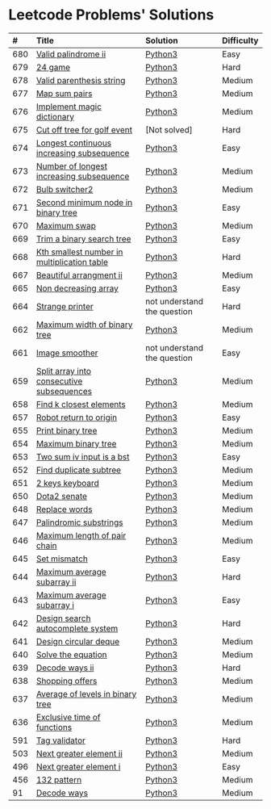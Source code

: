 # Leetcode Problems' Solutions

| #    | Title                                                                                                                                 | Solution                                                    | Difficulty |
| :--- | :------------------------------------------------------------------------------------------------------------------------------------ | :---------------------------------------------------------- | :--------- |
| 680  | [Valid palindrome ii](https://leetcode.com/problems/valid-palindrome-ii/)                                                             | [Python3](./valid_palindrome.py)                            | Easy       |
| 679  | [24 game](https://leetcode.com/problems/24-game/)                                                                                     | [Python3](./24_game.py)                                     | Hard       |
| 678  | [Valid parenthesis string](https://leetcode.com/problems/valid-parenthesis-string/)                                                   | [Python3](./valid_parenthesis_string.py)                    | Medium     |
| 677  | [Map sum pairs](https://leetcode.com/problems/map-sum-pairs/)                                                                         | [Python3](./map_sun_pairs.py)                               | Medium     |
| 676  | [Implement magic dictionary](https://leetcode.com/problems/implement-magic-dictionary/)                                               | [Python3](./implement_magic_dictionary.py)                  | Medium     |
| 675  | [Cut off tree for golf event](https://leetcode.com/problems/cut-off-trees-for-golf-event/)                                            | [Not solved]                                                | Hard       |
| 674  | [Longest continuous increasing subsequence](https://leetcode.com/problems/longest-continuous-increasing-subsequence/)                 | [Python3](./longest_continuous_increasing_subsequence.py)   | Easy       |
| 673  | [Number of longest increasing subsequence](https://leetcode.com/problems/number-of-longest-increasing-subsequence/)                   | [Python3](./number_of_longest_increasing_subsequence.py)    | Medium     |
| 672  | [Bulb switcher2](https://leetcode.com/problems/bulb-switcher-ii/)                                                                     | [Python3](./bulb_switcher2.py)                              | Medium     |
| 671  | [Second minimum node in binary tree](https://leetcode.com/problems/second-minimum-node-in-a-binary-tree/)                             | [Python3](./second_minimum_node_in_binary_tree.py)          | Easy       |
| 670  | [Maximum swap](https://leetcode.com/problems/maximum-swap/)                                                                           | [Python3](./maximum_swap.py)                                | Medium     |
| 669  | [Trim a binary search tree](https://leetcode.com/problems/trim-a-binary-search-tree/)                                                 | [Python3](./trim_a_binary_search_tree.py)                   | Easy       |
| 668  | [Kth smallest number in multiplication table](https://leetcode.com/problems/kth-smallest-number-in-multiplication-table/submissions/) | [Python3](./kth_smallest_number_in_multiplication_table.py) | Hard       |
| 667  | [Beautiful arrangment ii](https://leetcode.com/problems/beautiful-arrangement-ii/)                                                    | [Python3](./beautiful_arragement_2.py)                      | Medium     |
| 665  | [Non decreasing array](https://leetcode.com/problems/non-decreasing-array/)                                                           | [Python3](./non_decreasing_array.py)                        | Easy       |
| 664  | [Strange printer](https://leetcode.com/problems/strange-printer/)                                                                     | not understand the question                                 | Hard       |
| 662  | [Maximum width of binary tree](https://leetcode.com/problems/maximum-width-of-binary-tree/)                                           | [Python3](./maximum_width_of_binary_tree.py)                | Medium     |
| 661  | [Image smoother](https://leetcode.com/problems/image-smoother/)                                                                       | not understand the question                                 | Easy       |
| 659  | [Split array into consecutive subsequences](https://leetcode.com/problems/split-array-into-consecutive-subsequences/)                 | [Python3](./split_array_into_consecutive_subsequences.py)   | Medium     |
| 658  | [Find k closest elements](https://leetcode.com/problems/find-k-closest-elements/submissions/)                                         | [Python3](./find_k_closest_elements.py)                     | Medium     |
| 657  | [Robot return to origin](https://leetcode.com/problems/robot-return-to-origin/)                                                       | [Python3](./robot_return_to_origin.py)                      | Easy       |
| 655  | [Print binary tree](https://leetcode.com/problems/print-binary-tree/)                                                                 | [Python3](./print_binary_tree.py)                           | Medium     |
| 654  | [Maximum binary tree](https://leetcode.com/problems/maximum-binary-tree/)                                                             | [Python3](./maximum_binary_tree.py)                         | Medium     |
| 653  | [Two sum iv input is a bst](https://leetcode.com/problems/two-sum-iv-input-is-a-bst/)                                                 | [Python3](./two_sum_4_input_a_bst.py)                       | Easy       |
| 652  | [Find duplicate subtree](https://leetcode.com/problems/find-duplicate-subtrees/)                                                      | [Python3](./find_duplicate_subtrees.py)                     | Medium     |
| 651  | [2 keys keyboard](https://leetcode.com/problems/2-keys-keyboard/)                                                                     | [Python3](./_2_keys_keyboard.py)                            | Medium     |
| 650  | [Dota2 senate](https://leetcode.com/problems/dota2-senate/)                                                                           | [Python3](./dota2_senate.py)                                | Medium     |
| 648  | [Replace words](https://leetcode.com/problems/replace-words/)                                                                         | [Python3](./replace_words.py)                               | Medium     |
| 647  | [Palindromic substrings](https://leetcode.com/problems/palindromic-substrings/)                                                       | [Python3](./palindromic_substring.py)                       | Medium     |
| 646  | [Maximum length of pair chain](https://leetcode.com/problems/maximum-length-of-pair-chain/)                                           | [Python3](./maximum_length_of_pair_chain.py)                | Medium     |
| 645  | [Set mismatch](https://leetcode.com/problems/set-mismatch/)                                                                           | [Python3](./set_mismatch.py)                                | Easy       |
| 644  | [Maximum average subarray ii](https://leetcode.com/problems/maximum-average-subarray-ii/)                                             | [Python3](./maximum_average_subarray_2.py)                  | Hard       |
| 643  | [Maximum average subarray i](https://leetcode.com/problems/maximum-average-subarray-i/)                                               | [Python3](./maximum_average_subarray_1.py)                  | Easy       |
| 642  | [Design search autocomplete system](https://leetcode.com/problems/design-search-autocomplete-system/)                                 | [Python3](./design_search_autocomplete_system.py)           | Hard       |
| 641  | [Design circular deque](https://leetcode.com/problems/design-circular-deque/)                                                         | [Python3](./design_circular_deque.py)                       | Medium     |
| 640  | [Solve the equation](https://leetcode.com/problems/solve-the-equation/)                                                               | [Python3](./solve_equation_problem.py)                      | Medium     |
| 639  | [Decode ways ii](https://leetcode.com/problems/decode-ways-ii/)                                                                       | [Python3](./decode_ways_2.py)                               | Hard       |
| 638  | [Shopping offers](https://leetcode.com/problems/shopping-offers/)                                                                     | [Python3](./shopping_offers.py)                             | Medium     |
| 637  | [Average of levels in binary tree](https://leetcode.com/problems/average-of-levels-in-binary-tree/)                                   | [Python3](./average_levels_of_binary_tree.py)               | Medium     |
| 636  | [Exclusive time of functions](https://leetcode.com/problems/exclusive-time-of-functions/)                                             | [Python3](./exclusive_times_of_functions.py)                | Medium     |
| 591  | [Tag validator](https://leetcode.com/problems/tag-validator/)                                                                         | [Python3](./tag_validator.py)                               | Hard       |
| 503  | [Next greater element ii](https://leetcode.com/problems/next-greater-element-ii/)                                                     | [Python3](./next_greater_element_2.py)                      | Medium     |
| 496  | [Next greater element i](https://leetcode.com/problems/next-greater-element-i/)                                                       | [Python3](./next_greater_element_1.py)                      | Easy       |
| 456  | [132 pattern](https://leetcode.com/problems/132-pattern/)                                                                             | [Python3](./132_pattern.py)                                 | Medium     |
| 91   | [Decode ways](https://leetcode.com/problems/decode-ways/)                                                                             | [Python3](./decode_ways_1.py)                               | Medium     |
